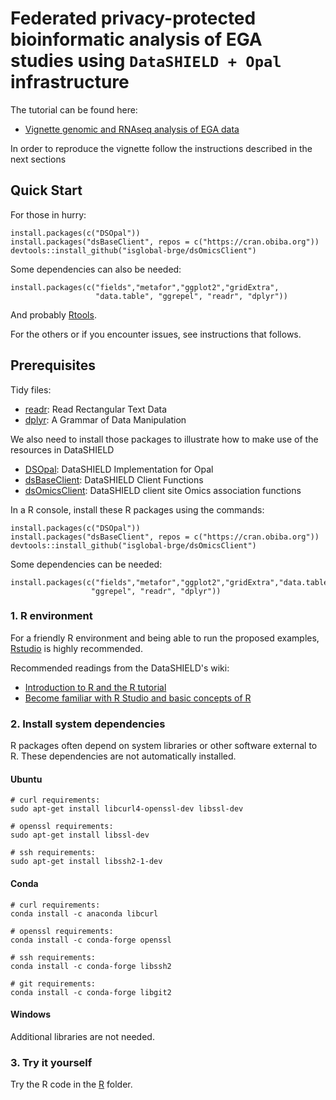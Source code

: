# Federated privacy-protected bioinformatic analysis of EGA studies using `DataSHIELD + Opal` infrastructure

The tutorial can be found here:

- [Vignette genomic and RNAseq analysis of EGA data](https://rpubs.com/jrgonzalezISGlobal/EGA_DataSHIELD)

In order to reproduce the vignette follow the instructions described in the next sections

## Quick Start

For those in hurry:

```
install.packages(c("DSOpal"))
install.packages("dsBaseClient", repos = c("https://cran.obiba.org"))
devtools::install_github("isglobal-brge/dsOmicsClient")
```

Some dependencies can also be needed:

```
install.packages(c("fields","metafor","ggplot2","gridExtra",
                   "data.table", "ggrepel", "readr", "dplyr"))
```

And probably [Rtools](https://cran.r-project.org/bin/windows/Rtools/).


For the others or if you encounter issues, see instructions that follows.

## Prerequisites

Tidy files:

* [readr](https://cran.r-project.org/package=readr): Read Rectangular Text Data
* [dplyr](https://cran.r-project.org/package=dplyr): A Grammar of Data Manipulation

We also need to install those packages to illustrate how to make use of the resources in DataSHIELD

* [DSOpal](https://cran.r-project.org/web/packages/DSOpal/index.html): DataSHIELD Implementation for Opal
* [dsBaseClient](https://github.com/datashield/dsBaseClient): DataSHIELD Client Functions
* [dsOmicsClient](https://github.com/isglobal-brge/dsOmicsClient): DataSHIELD client site Omics association functions

In a R console, install these R packages using the commands:

```
install.packages(c("DSOpal"))
install.packages("dsBaseClient", repos = c("https://cran.obiba.org"))
devtools::install_github("isglobal-brge/dsOmicsClient")
```

Some dependencies can be needed:

```
install.packages(c("fields","metafor","ggplot2","gridExtra","data.table",
                  "ggrepel", "readr", "dplyr"))
```

### 1. R environment

For a friendly R environment and being able to run the proposed examples, [Rstudio](https://rstudio.com/products/rstudio/) is highly recommended.

Recommended readings from the DataSHIELD's wiki:

* [Introduction to R and the R tutorial](https://data2knowledge.atlassian.net/wiki/spaces/DSDEV/pages/1722122263/2020-21+Winter+DataSHIELD+beginners+workshops+including+ATHLETE+GA+workshop)
* [Become familiar with R Studio and basic concepts of R](https://data2knowledge.atlassian.net/wiki/spaces/DSDEV/pages/707428353/Become+familiar+with+R+Studio+and+basic+concepts+of+R)

### 2. Install system dependencies

R packages often depend on system libraries or other software external to R. These dependencies are not automatically installed.

#### Ubuntu

```
# curl requirements:
sudo apt-get install libcurl4-openssl-dev libssl-dev

# openssl requirements:
sudo apt-get install libssl-dev

# ssh requirements:
sudo apt-get install libssh2-1-dev
```

#### Conda

```
# curl requirements:
conda install -c anaconda libcurl

# openssl requirements:
conda install -c conda-forge openssl

# ssh requirements:
conda install -c conda-forge libssh2

# git requirements:
conda install -c conda-forge libgit2
```

#### Windows

Additional libraries are not needed.


### 3. Try it yourself

Try the R code in the [R](https://github.com/isglobal-brge/EGA_DataSHIELD_workshop/R) folder.
